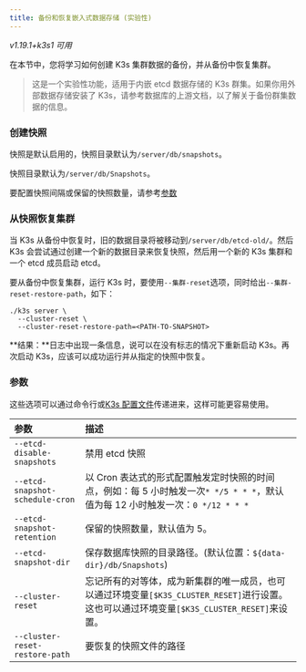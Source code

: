 ```yaml
---
title: 备份和恢复嵌入式数据存储 (实验性)
---
```


_v1.19.1+k3s1 可用_

在本节中，您将学习如何创建 K3s 集群数据的备份，并从备份中恢复集群。

> 这是一个实验性功能，适用于内嵌 etcd 数据存储的 K3s 群集。如果你用外部数据存储安装了 K3s，请参考数据库的上游文档，以了解关于备份群集数据的信息。

### 创建快照

快照是默认启用的，快照目录默认为`/server/db/snapshots`。

快照目录默认为`/server/db/Snapshots`。

要配置快照间隔或保留的快照数量，请参考[参数](#描述)

### 从快照恢复集群

当 K3s 从备份中恢复时，旧的数据目录将被移动到`/server/db/etcd-old/`。然后 K3s 会尝试通过创建一个新的数据目录来恢复快照，然后用一个新的 K3s 集群和一个 etcd 成员启动 etcd。

要从备份中恢复集群，运行 K3s 时，要使用`--集群-reset`选项，同时给出`--集群-reset-restore-path`，如下：

```
./k3s server \
  --cluster-reset \
  --cluster-reset-restore-path=<PATH-TO-SNAPSHOT>
```

**结果：**日志中出现一条信息，说可以在没有标志的情况下重新启动 K3s。再次启动 K3s，应该可以成功运行并从指定的快照中恢复。

### 参数

这些选项可以通过命令行或[K3s 配置文件](/docs/k3s/installation/install-options/_index)传递进来，这样可能更容易使用。

| 参数                            | 描述                                                                                                                                         |
| :------------------------------ | :------------------------------------------------------------------------------------------------------------------------------------------- |
| `--etcd-disable-snapshots`      | 禁用 etcd 快照                                                                                                                               |
| `--etcd-snapshot-schedule-cron` | 以 Cron 表达式的形式配置触发定时快照的时间点，例如：每 5 小时触发一次`* */5 * * *`，默认值为每 12 小时触发一次：`0 */12 * * *`               |
| `--etcd-snapshot-retention`     | 保留的快照数量，默认值为 5。                                                                                                                 |
| `--etcd-snapshot-dir`           | 保存数据库快照的目录路径。(默认位置：`${data-dir}/db/Snapshots`)                                                                             |
| `--cluster-reset`               | 忘记所有的对等体，成为新集群的唯一成员，也可以通过环境变量`[$K3S_CLUSTER_RESET]`进行设置。这也可以通过环境变量`[$K3S_CLUSTER_RESET]`来设置。 |
| `--cluster-reset-restore-path`  | 要恢复的快照文件的路径                                                                                                                       |
